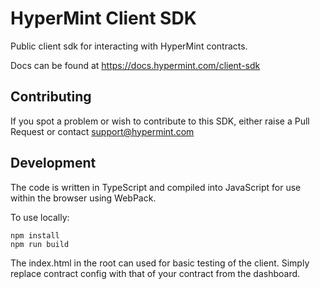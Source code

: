 # HyperMint Client SDK

Public client sdk for interacting with HyperMint contracts. 

Docs can be found at https://docs.hypermint.com/client-sdk

## Contributing
If you spot a problem or wish to contribute to this SDK, either raise a Pull Request or contact support@hypermint.com

## Development
The code is written in TypeScript and compiled into JavaScript for use within the browser using WebPack.

To use locally:
```npm
npm install
npm run build
```

The index.html in the root can used for basic testing of the client. Simply replace contract config with that of your contract from the dashboard.
